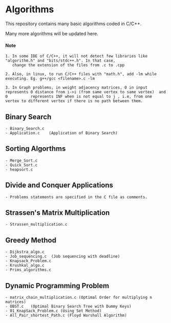 # Algorithms

This repository contains many basic algorithms coded in C/C++.

Many more algorithms will be updated here.

#### Note
    1. In some IDE of C/C++, it will not detect few libraries like "algorithm.h" and "bits/stdc++.h". In that case, 
       change the extension of the files from .c to .cpp
    
    2. Also, in linux, to run C/C++ files with "math.h", add -lm while executing. Eg. g++/gcc <filename>.c -lm
    
    3. In Graph problems, in weight adjacency matrices, 0 in input represents 0 distance from i->i (from same vertex to same vertex)  and 0          represents INF when is not equal to j , i.e, from one vertex to different vertex if there is no path between them.
    
    


    

## Binary Search
    
    - Binary_Search.c
    - Application.c    (Application of Binary Search)
    
## Sorting Algorthms
    
    - Merge_Sort.c
    - Quick_Sort.c
    - heapsort.c
    
## Divide and Conquer Applications

    - Problems statements are specified in the C file as comments.
    
## Strassen's Matrix Multiplication
    
    - Strassen_multiplication.c
    
## Greedy Method
    
    - Dijkstra_algo.c
    - Job_sequencing.c  (Job sequencing with deadline)
    - Knapsack_Problem.c
    - Krushkal_algo.c
    - Prims_algorithms.c

## Dynamic Programming Problem

    - matrix_chain_multiplication.c (Optimal Order for multiplying n matrices)
    - OBST.c   (Optimal Binary Search Tree with Dummy Keys)
    - 01_KnapSack_Problem.c (Using Set Method)
    - All_Pair_shortest_Path.c (Floyd Warshall Algorithm) 
    
